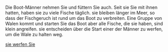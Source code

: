 Die Boot-Männer nehmen Sie und füttern Sie auch.
Seit sie Sie mit ihnen hatten, haben sie zu viele Fische täglich.
sie bleiben länger im Meer, so dass der Fischgeruch ist rund um das Boot zu verbreiten.
Eine Gruppe von Walen kommt und starten Sie das Boot aber alle Fische, die sie haben, sind klein angreifen.
sie entscheiden über die Start einer der Männer zu werfen, um die Wale zu halten weg.

[sie werfen Sie](Walen/walen.md)